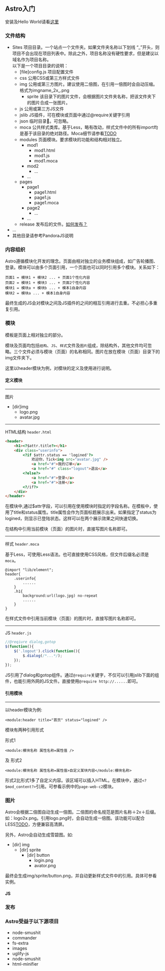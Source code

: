 ## Astro入门

安装及Hello World请看[这里](https://github.com/wheasy/pan-astro)

### 文件结构

* Sites 项目目录。一个站点一个文件夹。如果文件夹名称以下划线 “_”开头，则项目不会出现在项目列表中。除此之外，项目名称没有硬性要求，但是建议以域名作为项目名称。<br/>以下是一个项目目录的说明：
	* [file]config.js	项目配置文件
	* css			公用CSS或第三方样式文件
	* img			公用或第三方图片。建议使用二倍图，在引用一倍图时会自动压缩。格式为imgname_2x_.png
		* sprite	该目录下的图片文件，会根据图片文件夹名称，把该文件夹下的图片合成一张图片。
	* js			公用或第三方JS文件
	* jslib		JS插件，可在模块或页面中通过@require关键字引用
	* json			临时目录。可忽略。
	* moca			公共样式类库。基于Less，略有改动，样式文件中的所有import均是基于该目录的绝对路径。Moca细节请参看[TODO](TODO)
	* modules		页面模块。要求模块的功能和结构相对独立。
		* mod1
			* mod1.html
			* mod1.js
			* mod1.moca
		* mod2
			* ...
		* ...
	* pages
		* page1
			* page1.html
			* page1.js
			* page1.moca
		* page2
			* ...
		* ...
	* release		发布后的文件。[如何发布？](#publish)
* ...
* 其他目录请参考PandoraJS说明


### 内容组织
Astro遵循模块化开发的理念。页面由相对独立的业务模块组成，如广告轮播图、登录。模块可以由多个页面引用，一个页面也可以同时引用多个模块。关系如下：

	页面1 = 模块1 + 模块2 ... + 页面1个性化内容
	页面2 = 模块1 + 模块3 ... + 页面2个性化内容
	模块1 = 模块a + 模块b ... + 模本1自身内容
	模块2 = 模块a ... + 模本1自身内容

最终生成的JS会对模块之间及JS插件的之间的相互引用进行去重。不必担心多重复引用。


### 模块
模板是页面上相对独立的部分。

模块及页面均包括`结构`、`JS`、`样式`文件及`图片`组成，除结构外，其他文件均可忽略。三个文件必须与模块（页面）的名称相同。图片在放在模块（页面）目录下的img文件夹下。

这里以header模块为例，对模块的定义及使用进行说明。

#### 定义模块
----

图片

* [dir]img
	* logo.png
	* avatar.jpg

------
HTML结构 `header.html`

```html
<header>
	<h1><?$attr.title?></h1>
	<div class="userinfo">
		<?if $attr.status == 'logined'?>
			欢迎你，Tick<img src="avatar.jpg" />
			<a href="#">我的订单</a>
			<a href="#" class="logout">退出</a>
		<?else?>
			<a href="#">登录</a> 
			<a href="#">注册</a>		
		<?/if?>
	</div>
</header>
```

在模块中,通过$attr字段，可以引用在使用模块时指定的字段名称。在模板中，使用了title和status属性。title属性会作为页面标题展示出来。如果指定了status为logined，则显示已登陆状态。这样可以在两个展示效果之间快速切换。

在结构中引用当前模块（页面）的图片时，直接写图片名称即可。

------

样式	`header.moca`

基于Less，可使用Less语法。也可直接使用CSS风格，但文件后缀名必须是`moca`。

```less
@import "lib/element";
header{
	.userinfo{
		......
	}
	.h1{
		background:url(logo.jpg) no-repeat
		......
	}
}
```
在样式文件中引用当前模块（页面）的图片时，直接写图片名称即可。

------
JS		`header.js`

```javascript
//@reqiure dialog,gotop
$(function(){
	$('.logout').click(function(){
		$.dialog(/*...*/);
	});
});
```
JS引用了dialog和gotop组件。通过`@require`关键字，不仅可以引用jslib下面的组件，也能引用外网的JS文件。直接使用`@require http://......`即可。
#### 引用模块
----
以header模块为例:

	<module:header title="首页" status="logined" />

模块有两种引用形式

形式1

	<module:模块名称 属性名称=属性值 />
	
及 形式2

	<module:模块名称 属性名称=属性值>自定义某块内容</module:模块名称>

形式2比形式1多了自定义内容。该区域可以插入HTML。在模块中，通过`<?$mod_content?>`引用。可参看示例中的`page-web-c2`模块。

### 图片

Astro会根据二倍图自动生成一倍图。二倍图的命名规范是图片名称＋2x＋后缀。如：logo2x.png。引用logo.png时，会自动生成一倍图。该功能可以配合LESS[TODO](#)，方便兼容高清屏。

另外，Astro会自动生成雪碧图。如:

* [dir] img
	* [dir] sprite
		* [dir] button
			* login.png
			* avator.png

最终会生成img/sprite/button.png，并自动更新样式文件中的引用。具体可参看实例。


#### JS


### 发布 <a name="publish"></a>

### Astro受益于以下源项目
* node-smushit
* commander
* fs-extra
* images
* uglify-js
* node-smushit
* html-minifier